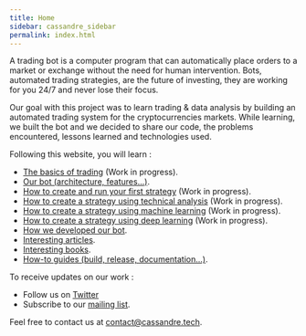 ```yaml
---
title: Home
sidebar: cassandre_sidebar
permalink: index.html
---
```


A trading bot is a computer program that can automatically place orders to a market or exchange without the need for human intervention. Bots, automated trading strategies, are the future of investing, they are working for you 24/7 and never lose their focus.

Our goal with this project was to learn trading & data analysis by building an automated trading system for the cryptocurrencies markets. While learning, we built the bot and we decided to share our code, the problems encountered, lessons learned and technologies used.

Following this website, you will learn :
  * [The basics of trading](work_in_progress_trading_basics.html) (Work in progress).
  * [Our bot (architecture, features...)](our_bot_architecture.html).
  * [How to create and run your first strategy](work_in_progress_create_and_run_your_first_strategy.html) (Work in progress).
  * [How to create a strategy using technical analysis](work_in_progress_technical_analysis_strategy.html) (Work in progress).
  * [How to create a strategy using machine learning](work_in_progress_machine_learning_strategy.html) (Work in progress).
  * [How to create a strategy using deep learning](work_in_progress_deep_learning_strategy.html) (Work in progress).
  * [How we developed our bot](bot_development_architecture.html).
  * [Interesting articles](resources_articles.html).
  * [Interesting books](resources_books.html).
  * [How-to guides (build, release, documentation...)](how_to_install_development_tools.html).

To receive updates on our work :
  * Follow us on [<i class="fa fa-twitter fa-1x"></i> Twitter](https://twitter.com/CassandreTech) 
  * Subscribe to our [<i class="fa fa-envelope fa-1x"></i> mailing list](http://eepurl.com/gUGiMb).
 
Feel free to contact us at [contact@cassandre.tech](mailto:contact@cassandre.tech).